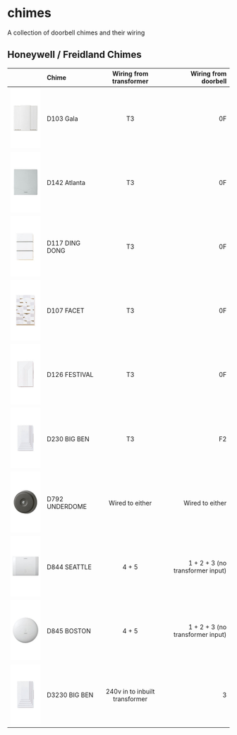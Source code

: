 # chimes
A collection of doorbell chimes and their wiring

## Honeywell / Freidland Chimes
| | Chime | Wiring from transformer | Wiring from doorbell |
| :---          | :---         |     :---:      |          ---: |
| ![alt text](https://github.com/ads1230/chimes/raw/main/friedland%20honeywell/img/51ee46a1-ed79-4ad6-9577-a670883ff6e3.__CR0%2C0%2C150%2C300_PT0_SX150_V1___.jpg)         | D103 Gala   | T3     | 0F    |
| ![alt text](https://github.com/ads1230/chimes/raw/main/friedland%20honeywell/img/67e5b944-d662-4258-b695-efa565f0d2e4.__CR0%2C0%2C150%2C300_PT0_SX150_V1___.jpg)         | D142 Atlanta     | T3       | 0F      |
| ![alt text](https://github.com/ads1230/chimes/raw/main/friedland%20honeywell/img/a42d88c1-a8b3-4c4f-8ca5-aa2d2658bf06.__CR0%2C0%2C150%2C300_PT0_SX150_V1___.jpg)         | D117 DING DONG     | T3       | 0F      |
| ![alt text](https://github.com/ads1230/chimes/raw/main/friedland%20honeywell/img/42d644a1-543b-41f9-853b-a7b5a16be73d.__CR0%2C0%2C150%2C300_PT0_SX150_V1___.jpg)         | D107 FACET     | T3       | 0F      |
| ![alt text](https://github.com/ads1230/chimes/raw/main/friedland%20honeywell/img/e61a3069-e8d0-43b5-ae0c-203e1161bdc6.__CR0%2C0%2C150%2C300_PT0_SX150_V1___.jpg)         | D126 FESTIVAL     | T3       | 0F      |
| ![alt text](https://github.com/ads1230/chimes/raw/main/friedland%20honeywell/img/181b7fd8-d814-495f-81ad-3548eb28f94a.__CR0%2C0%2C150%2C300_PT0_SX150_V1___.jpg)         | D230 BIG BEN     | T3       | F2      |
| ![alt text](https://github.com/ads1230/chimes/raw/main/friedland%20honeywell/img/bf012db4-41b4-4b60-a700-9b1d1fdcb379.__CR0%2C0%2C150%2C300_PT0_SX150_V1___.jpg)         | D792 UNDERDOME     | Wired to either       | Wired to either      |
| ![alt text](https://github.com/ads1230/chimes/raw/main/friedland%20honeywell/img/311e3ee0-20a9-4b26-ac9c-9c8523665964.__CR0%2C0%2C150%2C300_PT0_SX150_V1___.jpg)         | D844 SEATTLE     | 4 + 5      | 1 + 2 + 3 (no transformer input)      |
| ![alt text](https://github.com/ads1230/chimes/raw/main/friedland%20honeywell/img/a96b6a1d-a69d-411f-ab60-442e7411d52b.__CR0%2C0%2C150%2C300_PT0_SX150_V1___.jpg)         | D845 BOSTON    | 4 + 5      | 1 + 2 + 3 (no transformer input)     |
| ![alt text](https://github.com/ads1230/chimes/raw/main/friedland%20honeywell/img/c8598ec8-2a36-4ee0-a201-b070bca1dd68.__CR0%2C0%2C150%2C300_PT0_SX150_V1___.jpg)         | D3230 BIG BEN    | 240v in to inbuilt transformer       | 3      |

